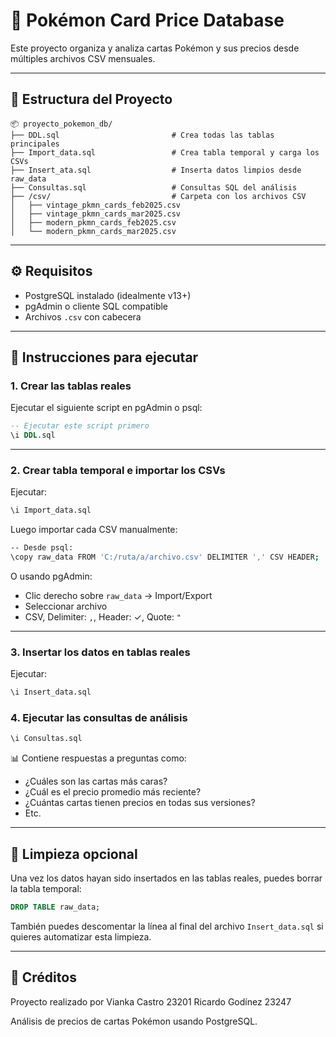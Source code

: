 # 🧠 Pokémon Card Price Database

Este proyecto organiza y analiza cartas Pokémon y sus precios desde múltiples archivos CSV mensuales.

---

## 📁 Estructura del Proyecto

```
📦 proyecto_pokemon_db/
├── DDL.sql                         # Crea todas las tablas principales
├── Import_data.sql                 # Crea tabla temporal y carga los CSVs
├── Insert_ata.sql                  # Inserta datos limpios desde raw_data
├── Consultas.sql                   # Consultas SQL del análisis
├── /csv/                           # Carpeta con los archivos CSV
│   ├── vintage_pkmn_cards_feb2025.csv
│   ├── vintage_pkmn_cards_mar2025.csv
│   ├── modern_pkmn_cards_feb2025.csv
│   └── modern_pkmn_cards_mar2025.csv
```

---

## ⚙️ Requisitos

- PostgreSQL instalado (idealmente v13+)
- pgAdmin o cliente SQL compatible
- Archivos `.csv` con cabecera

---

## 🚀 Instrucciones para ejecutar

### 1. Crear las tablas reales

Ejecutar el siguiente script en pgAdmin o psql:

```sql
-- Ejecutar este script primero
\i DDL.sql
```

---

### 2. Crear tabla temporal e importar los CSVs

Ejecutar:

```sql
\i Import_data.sql
```

Luego importar cada CSV manualmente:

```bash
-- Desde psql:
\copy raw_data FROM 'C:/ruta/a/archivo.csv' DELIMITER ',' CSV HEADER;
```

O usando pgAdmin:
- Clic derecho sobre `raw_data` → Import/Export
- Seleccionar archivo
- CSV, Delimiter: `,`, Header: ✓, Quote: `"`

---

### 3. Insertar los datos en tablas reales

Ejecutar:

```sql
\i Insert_data.sql
```

### 4. Ejecutar las consultas de análisis

```sql
\i Consultas.sql
```

📊 Contiene respuestas a preguntas como:
- ¿Cuáles son las cartas más caras?
- ¿Cuál es el precio promedio más reciente?
- ¿Cuántas cartas tienen precios en todas sus versiones?
- Etc.

---

## 🧼 Limpieza opcional

Una vez los datos hayan sido insertados en las tablas reales, puedes borrar la tabla temporal:

```sql
DROP TABLE raw_data;
```

También puedes descomentar la línea al final del archivo `Insert_data.sql` si quieres automatizar esta limpieza.

---

## 📝 Créditos

Proyecto realizado por
Vianka Castro 23201 
Ricardo Godínez 23247

Análisis de precios de cartas Pokémon usando PostgreSQL.
